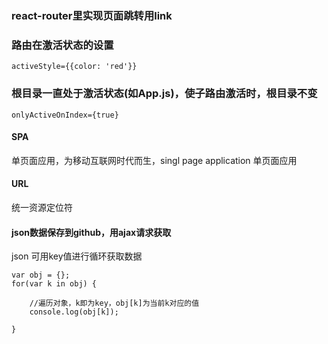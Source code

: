 ### react-router里实现页面跳转用link

### 路由在激活状态的设置
```
activeStyle={{color: 'red'}}
```

### 根目录一直处于激活状态(如App.js)，使子路由激活时，根目录不变

```
onlyActiveOnIndex={true}
```

#### SPA

单页面应用，为移动互联网时代而生，singl page application 单页面应用

#### URL

统一资源定位符

#### json数据保存到github，用ajax请求获取

json 可用key值进行循环获取数据
```
var obj = {};
for(var k in obj) {

    //遍历对象，k即为key，obj[k]为当前k对应的值
    console.log(obj[k]);

}
```
